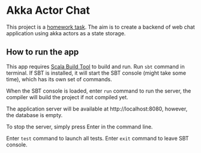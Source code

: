 # Akka Actor Chat

This project is a [homework task](readme.md). The aim is to create a backend of web chat application using akka actors as a state storage.

## How to run the app

This app requires [Scala Build Tool](https://www.scala-sbt.org/) to build and run. Run `sbt` command in terminal. If SBT is installed, it will start the SBT console (might take some time), which has its own set of commands.

When the SBT console is loaded, enter `run` command to run the server, the compiler will build the project if not compiled yet.

The application server will be available at http://localhost:8080, however, the database is empty.

To stop the server, simply press Enter in the command line.

Enter `test` command to launch all tests. Enter `exit` command to leave SBT console.
